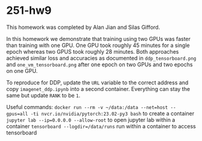 # 251-hw9

This homework was completed by Alan Jian and Silas Gifford. 

In this homework we demonstrate that training using two GPUs was faster than training with one GPU. One GPU took roughly 45 minutes for a single epoch whereas two GPUS took roughly 28 minutes. Both approaches achieved similar loss and accuracies as documented in `ddp_tensorboard.png` and `one_vm_tensorboard.png` after one epoch on two GPUs and two epochs on one GPU.

To reproduce for DDP, update the `URL` variable to the correct address and copy `imagenet_ddp.ipynb` into a second container. Everything can stay the same but update `RANK` to be `1`.

Useful commands: 
`docker run --rm -v ~/data:/data --net=host --gpus=all -ti nvcr.io/nvidia/pytorch:23.02-py3 bash` to create a container
`jupyter lab --ip=0.0.0.0 --allow-root` to open jupyter lab within a container
`tensorboard --logdir=/data/runs` run within a container to access tensorboard
